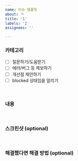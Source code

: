 ```yaml
---
name: 이슈 템플릿
about: ㅋ
title: '1'
labels: '2'
assignees: ''

---
```


### 카테고리

- [ ]  질문하기/도움받기
- [ ]  에러/버그 등 제보하기
- [ ]  개선점 제안하기
- [ ]  blocked 상태임을 알리기

<br>

### 내용

<br>

### 스크린샷 (optional)

<br>

### 해결했다면 해결 방법 (optional)

<br>
